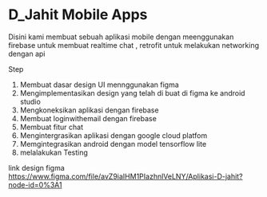 # D_Jahit Mobile Apps

 Disini kami membuat sebuah aplikasi mobile dengan meenggunakan firebase untuk membuat realtime chat 
 , retrofit untuk melakukan networking dengan api
 
Step 
1. Membuat dasar design UI mennggunakan figma 
2. Mengimplementasikan design yang telah di buat di figma ke android studio
3. Mengkoneksikan aplikasi dengan firebase
4. Membuat loginwithemail dengan firebase
5. Membuat fitur chat
6. Mengintergrasikan aplikasi dengan google cloud platfom
7. Memgintegrasikan android dengan model tensorflow lite 
9. melalakukan Testing

link design figma https://www.figma.com/file/avZ9iaIHM1PIazhnlVeLNY/Aplikasi-D-jahit?node-id=0%3A1
